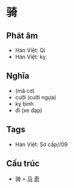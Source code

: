 # 骑

## Phát âm
* Hán Việt: Qí
* Hán Việt: kỵ

## Nghĩa
* (mã cơ)
* cưỡi (cưỡi ngựa)
* kỵ binh
* đi (xe đạp)

## Tags
* Hán Việt: Sơ cấp//09

## Cấu trúc
* 骑 = [马](马.md) [奇](奇.md)

<script>window.HANZI_FIELD='骑';</script>